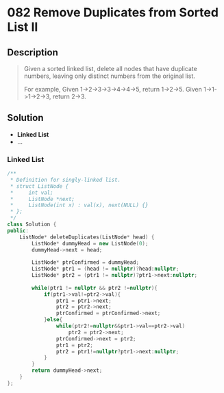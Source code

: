 # 082 Remove Duplicates from Sorted List II

## Description
> Given a sorted linked list, delete all nodes that have duplicate numbers, 
> leaving only distinct numbers from the original list.
> 
> For example,
> Given 1->2->3->3->4->4->5, return 1->2->5.
> Given 1->1->1->2->3, return 2->3.

## Solution
- **Linked List**
- ...


### Linked List
```C++
/**
 * Definition for singly-linked list.
 * struct ListNode {
 *     int val;
 *     ListNode *next;
 *     ListNode(int x) : val(x), next(NULL) {}
 * };
 */
class Solution {
public:
    ListNode* deleteDuplicates(ListNode* head) {
        ListNode* dummyHead = new ListNode(0);
        dummyHead->next = head;
        
        ListNode* ptrConfirmed = dummyHead;
        ListNode* ptr1 = (head != nullptr)?head:nullptr;
        ListNode* ptr2 = (ptr1 != nullptr)?ptr1->next:nullptr;
        
        while(ptr1 != nullptr && ptr2 !=nullptr){
            if(ptr1->val!=ptr2->val){
                ptr1 = ptr1->next;
                ptr2 = ptr2->next;
                ptrConfirmed = ptrConfirmed->next;
            }else{
                while(ptr2!=nullptr&&ptr1->val==ptr2->val)
                    ptr2 = ptr2->next;
                ptrConfirmed->next = ptr2;
                ptr1 = ptr2;
                ptr2 = ptr1!=nullptr?ptr1->next:nullptr;
            }   
        }
        return dummyHead->next;
    }
};
```
